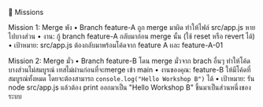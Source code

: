 🎯 Missions

Mission 1: Merge พัง
• Branch feature-A ถูก merge มาผิด ทำให้ไฟล์ src/app.js หายไปบางส่วน
• งาน: กู้ branch feature-A กลับมาก่อน merge นั้น (ใช้ reset หรือ revert ได้)
• เป้าหมาย: src/app.js ต้องกลับมาพร้อมโค้ดจาก feature A เเละ feature-A-01

Mission 2: Merge มั่ว
• Branch feature-B โดน merge มั่วจาก brach อื่นๆ ทำให้โค้ดบางส่วนไม่สมบูรณ์ เทสไม่ผ่านก่อนที่จะmerge เข้า main
• งานของคุณ: feature-B ให้มีโค้ดที่สมบูรณ์ทั้งหมด โดยจะต้องสามารถ `console.log("Hello Workshop B")` ได้
• เป้าหมาย: รัน node src/app.js แล้วต้อง print ออกมาเป็น "Hello Workshop B" ขึ้นมาเป็นส่วนหนึ่งของระบบ
